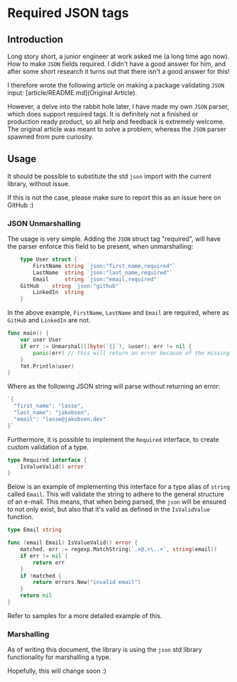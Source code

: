 # Required JSON tags
## Introduction
Long story short, a junior engineer at work asked me (a long time ago now). How to make `JSON` fields required. I didn't have a good answer for him, and after some short research it turns out that there isn't a good answer for this!

I therefore wrote the following article on making a package validating `JSON` input: [article/README.md](Original Article).

However, a delve into the rabbit hole later, I have made my own `JSON` parser, which does support required tags. It is definitely not a finished or production ready product, so all help and feedback is extremely welcome. The original article was meant to solve a problem, whereas the `JSON` parser spawned from pure curiosity.

## Usage
It should be possible to substitute the std `json` import with the current library, without issue.

If this is not the case, please make sure to report this as an issue here on GitHub :)

### JSON Unmarshalling
The usage is very simple. Adding the `JSON` struct tag "required", will have the parser enforce this field to be present, when unmarshalling:

```go
	type User struct {
		FirstName string `json:"first_name,required"`
		LastName  string `json:"last_name,required"`
		Email     string `json:"email,required"`
    GitHub    string `json:"github"`
		LinkedIn  string
	}
``` 

In the above example, `FirstName`, `LastName` and `Email` are required, where as `GitHub` and `LinkedIn` are not.

```go
func main() {
    var user User
    if err := Unmarshal([]byte(`{}`), &user); err != nil {
        panic(err) // this will return an error because of the missing required fields
    }
    fmt.Println(user)
}
```

Where as the following JSON string will parse without returning an error:

```go
`{
  "first_name": "lasse",
  "last_name": "jakobsen",
  "email": "lasse@jakobsen.dev"
}`
```

Furthermore, it is possible to implement the `Required` interface, to create custom validation of a type.

```go
type Required interface {
	IsValueValid() error
}
```

Below is an example of implementing this interface for a type alias of `string` called `Email`. This will validate the string to adhere to the general structure of an e-mail. This means, that when being parsed, the `json` will be ensured to not only exist, but also that it's valid as defined in the `IsValidValue` function.

```go
type Email string

func (email Email) IsValueValid() error {
	matched, err := regexp.MatchString(`.+@.+\..+`, string(email))
	if err != nil {
		return err
	}
	if !matched {
		return errors.New("invalid email")
	}
	return nil
}
```

Refer to samples for a more detailed example of this.

### Marshalling
As of writing this document, the library is using the `json` std library functionality for marshalling a type.

Hopefully, this will change soon :)
